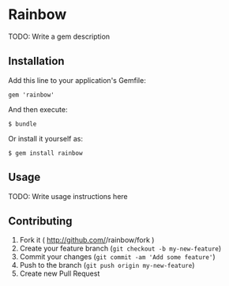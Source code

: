 # Rainbow

TODO: Write a gem description

## Installation

Add this line to your application's Gemfile:

    gem 'rainbow'

And then execute:

    $ bundle

Or install it yourself as:

    $ gem install rainbow

## Usage

TODO: Write usage instructions here

## Contributing

1. Fork it ( http://github.com/<my-github-username>/rainbow/fork )
2. Create your feature branch (`git checkout -b my-new-feature`)
3. Commit your changes (`git commit -am 'Add some feature'`)
4. Push to the branch (`git push origin my-new-feature`)
5. Create new Pull Request
